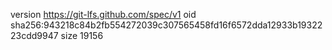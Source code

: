 version https://git-lfs.github.com/spec/v1
oid sha256:943218c84b2fb554272039c307565458fd16f6572dda12933b1932223cdd9947
size 19156
